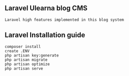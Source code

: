 ## Laravel Ulearna blog CMS

    Laravel high features implemented in this blog system

## Laravel Installation guide

    composer install
    create .ENV
    php artisan key:generate
    php artisan migrate
    php artisan optimize
    php artisan serve
